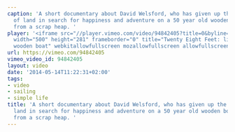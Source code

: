 ```yaml
---
caption: 'A short documentary about David Welsford, who has given up the luxuries
  of land in search for happiness and adventure on a 50 year old wooden boat he restored
  from a scrap heap. '
player: '<iframe src="//player.vimeo.com/video/94842405?title=0&byline=0&portrait=0"
  width="500" height="281" frameborder="0" title="Twenty Eight Feet: life on a little
  wooden boat" webkitallowfullscreen mozallowfullscreen allowfullscreen></iframe>'
url: https://vimeo.com/94842405
vimeo_video_id: 94842405
layout: video
date: '2014-05-14T11:22:31+02:00'
tags:
- video
- sailing
- simple life
title: 'A short documentary about David Welsford, who has given up the luxuries of
  land in search for happiness and adventure on a 50 year old wooden boat he restored
  from a scrap heap. '
---
```

